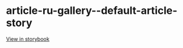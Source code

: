 # article-ru-gallery--default-article-story

[View in storybook](https://raw.githack.com/Independent-Digital-News-and-Media-Ltd/indy-pwamp-sb/PR-1764-sb/index.html?path=/story/article-ru-gallery--default-article-story)